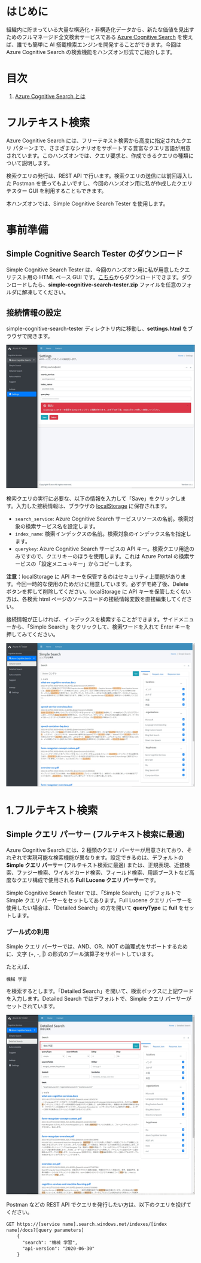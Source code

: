 # はじめに
組織内に貯まっている大量な構造化・非構造化データから、新たな価値を見出すためのフルマネージド全文検索サービスである [Azure Cognitive Search](https://www.youtube.com/watch?v=jOzA48ZDyC4) を使えば、誰でも簡単に AI 搭載検索エンジンを開発することができます。今回は Azure Cognitive Search の検索機能をハンズオン形式でご紹介します。

# 目次
1. [Azure Cognitive Search とは](#Azure-Cognitive-Search-とは)

# フルテキスト検索
Azure Cognitive Search には、フリーテキスト検索から高度に指定されたクエリ パターンまで、さまざまなシナリオをサポートする豊富なクエリ言語が用意されています。このハンズオンでは、クエリ要求と、作成できるクエリの種類について説明します。

検索クエリの発行は、REST API で行います。検索クエリの送信には前回導入した Postman を使ってもよいですし、今回のハンズオン用に私が作成したクエリテスター GUI を利用することもできます。

本ハンズオンでは、Simple Cognitive Search Tester を使用します。

# 事前準備

## Simple Cognitive Search Tester のダウンロード
Simple Cognitive Search Tester は、今回のハンズオン用に私が用意したクエリテスト用の HTML ベース GUI です。[こちら](https://github.com/nohanaga/Azure-Cognitive-Search-Workshop/raw/89092a48ec9017db84210d3c485b4744d185843b/gui/simple-cognitive-search-tester.zip)からダウンロードできます。ダウンロードしたら、**simple-cognitive-search-tester.zip** ファイルを任意のフォルダに解凍してください。

## 接続情報の設定

simple-cognitive-search-tester ディレクトリ内に移動し、**settings.html** をブラウザで開きます。

<img src="./media/search/002.jpg" />

検索クエリの実行に必要な、以下の情報を入力して「Save」をクリックします。入力した接続情報は、ブラウザの [localStorage](https://developer.mozilla.org/ja/docs/Web/API/Window/localStorage) に保存されます。

* `search_service`: Azure Cognitive Search サービスリソースの名前。検索対象の検索サービス名を設定します。
* `index_name`: 検索インデックスの名前。検索対象のインデックス名を指定します。
* `querykey`: Azure Cognitive Search サービスの API キー。検索クエリ用途のみですので、クエリキーのほうを使用します。これは Azure Portal の検索サービスの「設定メニュ→キー」からコピーします。

**注意**：localStorage に API キーを保管するのはセキュリティ上問題があります。今回一時的な使用のためだけに用意しています。必ずデモ終了後、Delete ボタンを押して削除してください。localStorage に API キーを保管したくない方は、各検索 html ページのソースコードの接続情報変数を直接編集してください。

接続情報が正しければ、インデックスを検索することができます。サイドメニューから、「Simple Search」をクリックして、検索ワードを入れて Enter キーを押してみてください。

<img src="./media/search/003.jpg" />


# 1.フルテキスト検索
## Simple クエリ パーサー (フルテキスト検索に最適) 
Azure Cognitive Search には、2 種類のクエリ パーサーが用意されており、それぞれで実現可能な検索機能が異なります。設定できるのは、デフォルトの **Simple クエリ パーサー** (フルテキスト検索に最適) または、正規表現、近接検索、ファジー検索、ワイルドカード検索、フィールド検索、用語ブーストなど高度なクエリ構成で使用される **Full Lucene クエリ パーサー**です。

Simple Cognitive Search Tester では、「Simple Search」にデフォルトで Simple クエリ パーサーをセットしてあります。Full Lucene クエリ パーサーを使用したい場合は、「Detailed Search」の方を開いて **queryType** に **full** をセットします。

### ブール式の利用
Simple クエリ パーサーでは、AND、OR、NOT の論理式をサポートするために、文字 (+, -, |) の形式のブール演算子をサポートしています。

たとえば、

```
機械 学習
```

を検索するとします。「Detailed Search」を開いて、検索ボックスに上記ワードを入力します。Detailed Search ではデフォルトで、Simple クエリ パーサーがセットされています。

<img src="./media/search/008.jpg" />

Postman などの REST API でクエリを発行したい方は、以下のクエリを投げてください。

```http
GET https://[service name].search.windows.net/indexes/[index name]/docs?[query parameters] 
    {  
      "search": "機械 学習",
      "api-version": "2020-06-30"
    }
```
